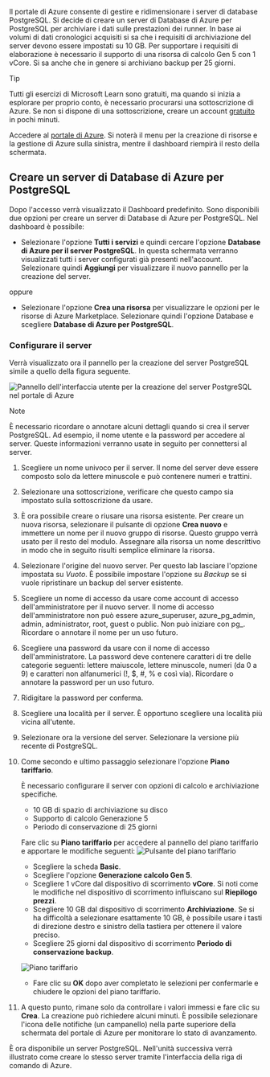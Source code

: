 Il portale di Azure consente di gestire e ridimensionare i server di database PostgreSQL. Si decide di creare un server di Database di Azure per PostgreSQL per archiviare i dati sulle prestazioni dei runner. In base ai volumi di dati cronologici acquisiti si sa che i requisiti di archiviazione del server devono essere impostati su 10 GB. Per supportare i requisiti di elaborazione è necessario il supporto di una risorsa di calcolo Gen 5 con 1 vCore. Si sa anche che in genere si archiviano backup per 25 giorni.

> [!TIP]
> Tutti gli esercizi di Microsoft Learn sono gratuiti, ma quando si inizia a esplorare per proprio conto, è necessario procurarsi una sottoscrizione di Azure. Se non si dispone di una sottoscrizione, creare un account [gratuito](https://azure.microsoft.com/free/?WT.mc_id=A261C142F) in pochi minuti.

Accedere al [portale di Azure](https://portal.azure.com?azure-portal=true). Si noterà il menu per la creazione di risorse e la gestione di Azure sulla sinistra, mentre il dashboard riempirà il resto della schermata.

## <a name="create-an-azure-database-for-postgresql-server"></a>Creare un server di Database di Azure per PostgreSQL

Dopo l'accesso verrà visualizzato il Dashboard predefinito. Sono disponibili due opzioni per creare un server di Database di Azure per PostgreSQL. Nel dashboard è possibile:

- Selezionare l'opzione **Tutti i servizi** e quindi cercare l'opzione **Database di Azure per il server PostgreSQL**. In questa schermata verranno visualizzati tutti i server configurati già presenti nell'account. Selezionare quindi **Aggiungi** per visualizzare il nuovo pannello per la creazione del server.

oppure

- Selezionare l'opzione **Crea una risorsa** per visualizzare le opzioni per le risorse di Azure Marketplace. Selezionare quindi l'opzione Database e scegliere **Database di Azure per PostgreSQL**.

### <a name="configure-the-server"></a>Configurare il server

Verrà visualizzato ora il pannello per la creazione del server PostgreSQL simile a quello della figura seguente.

![Pannello dell'interfaccia utente per la creazione del server PostgreSQL nel portale di Azure](../media-draft/4-create-blade.png)

> [!NOTE]
> È necessario ricordare o annotare alcuni dettagli quando si crea il server PostgreSQL. Ad esempio, il nome utente e la password per accedere al server. Queste informazioni verranno usate in seguito per connettersi al server.

1. Scegliere un nome univoco per il server. Il nome del server deve essere composto solo da lettere minuscole e può contenere numeri e trattini.

1. Selezionare una sottoscrizione, verificare che questo campo sia impostato sulla sottoscrizione da usare.

1. È ora possibile creare o riusare una risorsa esistente. Per creare un nuova risorsa, selezionare il pulsante di opzione **Crea nuovo** e immettere un nome per il nuovo gruppo di risorse. Questo gruppo verrà usato per il resto del modulo. Assegnare alla risorsa un nome descrittivo in modo che in seguito risulti semplice eliminare la risorsa.

1. Selezionare l'origine del nuovo server. Per questo lab lasciare l'opzione impostata su _Vuoto_. È possibile impostare l'opzione su _Backup_ se si vuole ripristinare un backup del server esistente.

1. Scegliere un nome di accesso da usare come account di accesso dell'amministratore per il nuovo server. Il nome di accesso dell'amministratore non può essere azure_superuser, azure_pg_admin, admin, administrator, root, guest o public. Non può iniziare con pg_. Ricordare o annotare il nome per un uso futuro.

1. Scegliere una password da usare con il nome di accesso dell'amministratore. La password deve contenere caratteri di tre delle categorie seguenti: lettere maiuscole, lettere minuscole, numeri (da 0 a 9) e caratteri non alfanumerici (!, $, #, % e così via). Ricordare o annotare la password per un uso futuro.

1. Ridigitare la password per conferma.

1. Scegliere una località per il server. È opportuno scegliere una località più vicina all'utente.

1. Selezionare ora la versione del server. Selezionare la versione più recente di PostgreSQL.

1. Come secondo e ultimo passaggio selezionare l'opzione **Piano tariffario**.

    È necessario configurare il server con opzioni di calcolo e archiviazione specifiche.

    - 10 GB di spazio di archiviazione su disco
    - Supporto di calcolo Generazione 5
    - Periodo di conservazione di 25 giorni

    Fare clic su **Piano tariffario** per accedere al pannello del piano tariffario e apportare le modifiche seguenti: ![Pulsante del piano tariffario](../media-draft/4-azure-db-pricing-tier-button.png)

    - Scegliere la scheda **Basic**.
    - Scegliere l'opzione **Generazione calcolo Gen 5**.
    - Scegliere 1 vCore dal dispositivo di scorrimento **vCore**. Si noti come le modifiche nel dispositivo di scorrimento influiscano sul **Riepilogo prezzi**.
    - Scegliere 10 GB dal dispositivo di scorrimento **Archiviazione**. Se si ha difficoltà a selezionare esattamente 10 GB, è possibile usare i tasti di direzione destro e sinistro della tastiera per ottenere il valore preciso.
    - Scegliere 25 giorni dal dispositivo di scorrimento **Periodo di conservazione backup**.

    ![Piano tariffario](../media-draft/4-azure-db-pricing-tier.png)
    - Fare clic su **OK** dopo aver completato le selezioni per confermarle e chiudere le opzioni del piano tariffario.

1. A questo punto, rimane solo da controllare i valori immessi e fare clic su **Crea**. La creazione può richiedere alcuni minuti. È possibile selezionare l'icona delle notifiche (un campanello) nella parte superiore della schermata del portale di Azure per monitorare lo stato di avanzamento.

È ora disponibile un server PostgreSQL. Nell'unità successiva verrà illustrato come creare lo stesso server tramite l'interfaccia della riga di comando di Azure.
